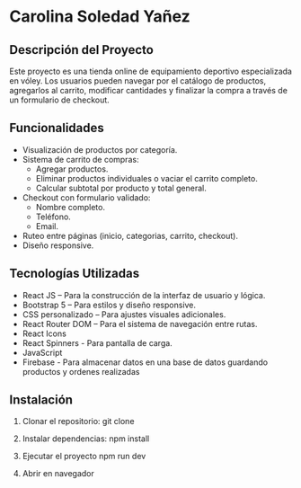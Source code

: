 # Carolina Soledad Yañez

## Descripción del Proyecto

Este proyecto es una tienda online de equipamiento deportivo especializada en vóley. Los usuarios pueden navegar por el catálogo de productos, agregarlos al carrito, modificar cantidades y finalizar la compra a través de un formulario de checkout.

## Funcionalidades

- Visualización de productos por categoría.
- Sistema de carrito de compras:
  - Agregar productos.
  - Eliminar productos individuales o vaciar el carrito completo.
  - Calcular subtotal por producto y total general.
- Checkout con formulario validado:
  - Nombre completo.
  - Teléfono.
  - Email.
- Ruteo entre páginas (inicio, categorias, carrito, checkout).
- Diseño responsive.

## Tecnologías Utilizadas

- React JS – Para la construcción de la interfaz de usuario y lógica.
- Bootstrap 5 – Para estilos y diseño responsive.
- CSS personalizado – Para ajustes visuales adicionales.
- React Router DOM – Para el sistema de navegación entre rutas.
- React Icons
- React Spinners - Para pantalla de carga.
- JavaScript
- Firebase - Para almacenar datos en una base de datos guardando productos y ordenes realizadas

## Instalación

1. Clonar el repositorio:
   git clone 

2. Instalar dependencias:
    npm install

3. Ejecutar el proyecto
    npm run dev

4. Abrir en navegador
